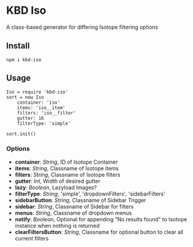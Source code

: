 # KBD Iso
A class-based generator for differing Isotope filtering options

## Install
`npm i kbd-iso`

## Usage
```
Iso = require 'kbd-iso'
sort = new Iso
	container: 'iso'
	items: 'iso__item'
	filters: 'iso__filter'
	gutter: 16
	filterType: 'simple'

sort.init()
```

### Options
* **container**: *String*, ID of Isotope Container
* **items**: *String*, Classname of Isotope items 
* **filters**: *String*, Classname of Isotope filters
* **gutter**: *Int*, Width of desired gutter 
* **lazy**: *Boolean*, Lazyload Images?
* **filterType**: *String*; 'simple', 'dropdownFilters', 'sidebarFilters'
* **sidebarButton**: *String*, Classname of Sidebar Trigger
* **sidebar**: *String*, Classname of Sidebar for filters
* **menus**: *String*, Classname of dropdown menus
* **notify**: *Boolean*, Optional for appending "No results found" to Isotope instance when nothing is returned
* **clearFiltersButton**: *String*, Classname for optional button to clear all current filters